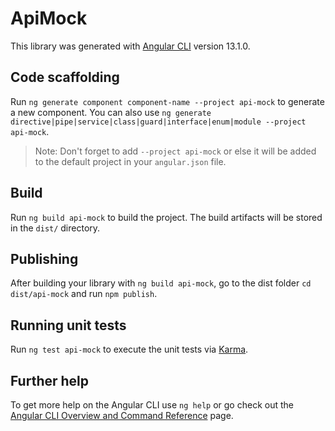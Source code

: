 # ApiMock

This library was generated with [Angular CLI](https://github.com/angular/angular-cli) version 13.1.0.

## Code scaffolding

Run `ng generate component component-name --project api-mock` to generate a new component. You can also use `ng generate directive|pipe|service|class|guard|interface|enum|module --project api-mock`.
> Note: Don't forget to add `--project api-mock` or else it will be added to the default project in your `angular.json` file. 

## Build

Run `ng build api-mock` to build the project. The build artifacts will be stored in the `dist/` directory.

## Publishing

After building your library with `ng build api-mock`, go to the dist folder `cd dist/api-mock` and run `npm publish`.

## Running unit tests

Run `ng test api-mock` to execute the unit tests via [Karma](https://karma-runner.github.io).

## Further help

To get more help on the Angular CLI use `ng help` or go check out the [Angular CLI Overview and Command Reference](https://angular.io/cli) page.
